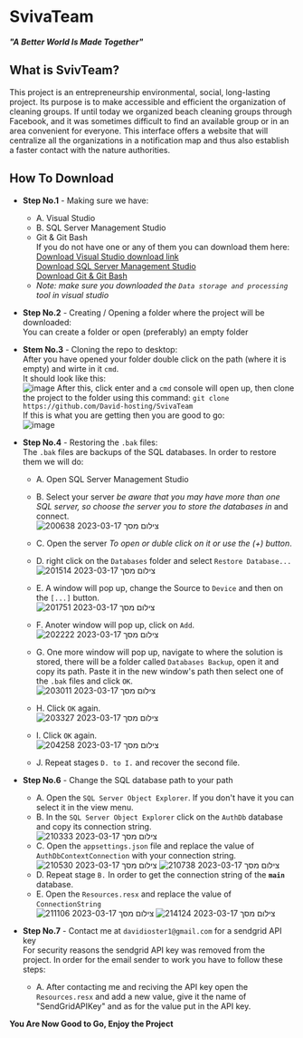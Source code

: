 SvivaTeam
=========

_**"A Better World Is Made Together"**_

## What is SvivTeam? ##
This project is an entrepreneurship environmental, social, long-lasting project. Its purpose is to make accessible and efficient the organization of cleaning groups. If until today we organized beach cleaning groups through Facebook, and it was sometimes difficult to find an available group or in an area convenient for everyone. This interface offers a website that will centralize all the organizations in a notification map and thus also establish a faster contact with the nature authorities.

## How To Download ##
- **Step No.1** - Making sure we have:<br>
  - A. Visual Studio
  - B. SQL Server Management Studio
  - Git & Git Bash<br>
  If you do not have one or any of them you can download them here:<br>
  [Download Visual Studio download link][1]<br>
  [Download SQL Server Management Studio][2]<br>
  [Download Git & Git Bash][3]
  * _Note: make sure you downloaded the `Data storage and processing` tool in visual studio_
- **Step No.2** - Creating / Opening a folder where the project will be downloaded:<br>
  You can create a folder or open (preferably) an empty folder
- **Stem No.3** - Cloning the repo to desktop:<br>
  After you have opened your folder double click on the path (where it is empty) and wirte in it `cmd`.<br>
  It should look like this:<br>
  ![image](https://user-images.githubusercontent.com/67858186/225978346-4a03f0f6-393f-441c-ae4a-3e6766f0b1d1.png)
  After this, click enter and a `cmd` console will open up, then clone the project to the folder using this command: `git clone https://github.com/David-hosting/SvivaTeam`<br>
  If this is what you are getting then you are good to go:<br>
  ![image](https://user-images.githubusercontent.com/67858186/225978734-1c2d8e24-f1c1-493f-ac7b-282c08995268.png)
- **Step No.4** - Restoring the `.bak` files:<br>
  The `.bak` files are backups of the SQL databases. In order to restore them we will do:
  - A. Open SQL Server Management Studio
  - B. Select your server _be aware that you may have more than one SQL server, so choose the server you to store the databases in_ and connect.<br>
   ![צילום מסך 2023-03-17 200638](https://user-images.githubusercontent.com/67858186/225984836-3fe89a42-170b-499d-953d-f47f70bda18b.png)

  - C. Open the server _To open or duble click on it or use the (+) button_.
  - D. right click on the `Databases` folder and select `Restore Database...` <br>
  ![צילום מסך 2023-03-17 201514](https://user-images.githubusercontent.com/67858186/225985950-d828f930-0c9a-43ed-a5d3-78477194ebe0.png)
  - E. A window will pop up, change the Source to `Device` and then on the `[...]` button.<br>
  ![צילום מסך 2023-03-17 201751](https://user-images.githubusercontent.com/67858186/225986500-8d646dcd-cca3-416c-a809-168b29cb275b.png)
  - F. Anoter window will pop up, click on `Add`.<br>
    ![צילום מסך 2023-03-17 202222](https://user-images.githubusercontent.com/67858186/225987369-2452d1f2-87a3-4286-936e-1e768fdbb0d9.png)
  - G. One more window will pop up, navigate to where the solution is stored, there will be a folder called `Databases Backup`, open it and copy its path. Paste it in the new window's path then select one of the `.bak` files and click `OK`.<br>
  ![צילום מסך 2023-03-17 203011](https://user-images.githubusercontent.com/67858186/225988794-2498ee35-c4a7-4ec9-8e10-897c87e9ca48.png)
  - H. Click `OK` again.<br>
  ![צילום מסך 2023-03-17 203327](https://user-images.githubusercontent.com/67858186/225991283-0796a14f-58e6-4ee5-8c12-551fa356b24f.png)
  - I. Click `OK` again.<br>
    ![צילום מסך 2023-03-17 204258](https://user-images.githubusercontent.com/67858186/225991434-f6e8bd2b-489c-4ab5-9dcf-f44bbf439761.png)
  - J. Repeat stages `D. to I.` and recover the second file.
- **Step No.6** - Change the SQL database path to your path
  - A. Open the `SQL Server Object Explorer`. If you don't have it you can select it in the view menu. 
  - B. In the `SQL Server Object Explorer` click on the `AuthDb` database and copy its connection string.<br>
  ![צילום מסך 2023-03-17 210333](https://user-images.githubusercontent.com/67858186/225995266-5280f1e9-3306-4a90-bd24-a493a706c258.png)
  - C. Open the `appsettings.json` file and replace the value of `AuthDbContextConnection` with your connection string.<br>
![צילום מסך 2023-03-17 210530](https://user-images.githubusercontent.com/67858186/225995685-3ad18eab-7e41-4fc6-b75b-a61c2c8b8781.png)
  ![צילום מסך 2023-03-17 210738](https://user-images.githubusercontent.com/67858186/225996454-fbbdf5ee-e059-4302-be77-e74aad4680e3.png)
  - D. Repeat stage `B.` In order to get the connection string of the **`main`** database.
  - E. Open the `Resources.resx` and replace the value of `ConnectionString`<br>
  ![צילום מסך 2023-03-17 211106](https://user-images.githubusercontent.com/67858186/225997677-bd9fcc54-6b62-4c94-9051-5f41d8269e31.png)
![צילום מסך 2023-03-17 214124](https://user-images.githubusercontent.com/67858186/226419233-38d9bbe7-6fb2-4d12-962e-e49c8546a63b.png)

- **Step No.7** - Contact me at `davidioster1@gmail.com` for a sendgrid API key<br>
  For security reasons the sendgrid API key was removed from the project. In order for the email sender to work you have to follow these steps:<br>
  - A. After contacting me and reciving the API key open the `Resources.resx` and add a new value, give it the name of "SendGridAPIKey" and as for the value put in the API key.


 **You Are Now Good to Go, Enjoy the Project**

  [1]: https://visualstudio.microsoft.com/downloads/
  [2]: https://learn.microsoft.com/en-us/sql/ssms/download-sql-server-management-studio-ssms?view=sql-server-ver16
  [3]: https://git-scm.com/downloads
